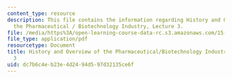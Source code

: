 ```yaml
---
content_type: resource
description: This file contains the information regarding History and Overview of
  the Pharmaceutical / Biotechnology Industry, Lecture 3.
file: /media/https%3A/open-learning-course-data-rc.s3.amazonaws.com/15-136j-principles-and-practice-of-drug-development-fall-2013/dc7b6c4eb23e4d2494d597d32135ce6f_MIT15_136JF13_Lec3_Hist.pdf
file_type: application/pdf
resourcetype: Document
title: History and Overview of the Pharmaceutical/Biotechnology Industry, Lecture
  3
uid: dc7b6c4e-b23e-4d24-94d5-97d32135ce6f
---
```

